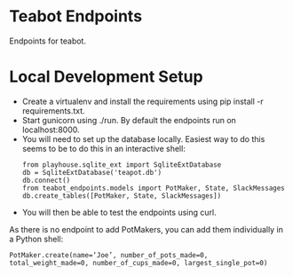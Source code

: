 Teabot Endpoints
================

Endpoints for teabot.

Local Development Setup
================

- Create a virtualenv and install the requirements using pip install -r requirements.txt.
- Start gunicorn using ./run. By default the endpoints run on localhost:8000.
- You will need to set up the database locally. Easiest way to do this seems to be to do this in an interactive shell:
    ```
    from playhouse.sqlite_ext import SqliteExtDatabase
    db = SqliteExtDatabase('teapot.db')
    db.connect()
    from teabot_endpoints.models import PotMaker, State, SlackMessages
    db.create_tables([PotMaker, State, SlackMessages])
    ```
- You will then be able to test the endpoints using curl.

As there is no endpoint to add PotMakers, you can add them individually in a Python shell:

    PotMaker.create(name=‘Joe’, number_of_pots_made=0, total_weight_made=0, number_of_cups_made=0, largest_single_pot=0)
    
